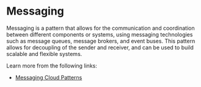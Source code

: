 # Messaging

Messaging is a pattern that allows for the communication and coordination between different components or systems, using messaging technologies such as message queues, message brokers, and event buses. This pattern allows for decoupling of the sender and receiver, and can be used to build scalable and flexible systems.

Learn more from the following links:

- [Messaging Cloud Patterns](https://learn.microsoft.com/en-us/azure/architecture/patterns/category/messaging)